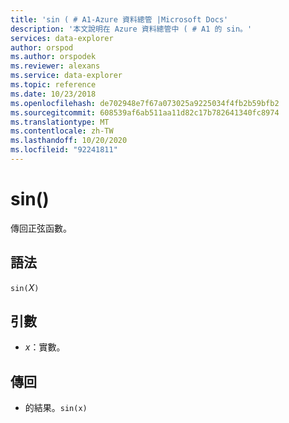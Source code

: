 ```yaml
---
title: 'sin ( # A1-Azure 資料總管 |Microsoft Docs'
description: '本文說明在 Azure 資料總管中 ( # A1 的 sin。'
services: data-explorer
author: orspod
ms.author: orspodek
ms.reviewer: alexans
ms.service: data-explorer
ms.topic: reference
ms.date: 10/23/2018
ms.openlocfilehash: de702948e7f67a073025a9225034f4fb2b59bfb2
ms.sourcegitcommit: 608539af6ab511aa11d82c17b782641340fc8974
ms.translationtype: MT
ms.contentlocale: zh-TW
ms.lasthandoff: 10/20/2020
ms.locfileid: "92241811"
---
```

# <a name="sin"></a>sin()

傳回正弦函數。

## <a name="syntax"></a>語法

`sin(`*X*`)`

## <a name="arguments"></a>引數

* *x*：實數。

## <a name="returns"></a>傳回

*  的結果。`sin(x)`